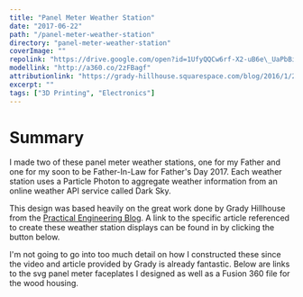 ```yaml
---
title: "Panel Meter Weather Station"
date: "2017-06-22"
path: "/panel-meter-weather-station"
directory: "panel-meter-weather-station"
coverImage: ""
repolink: "https://drive.google.com/open?id=1UfyQQCw6rf-X2-uB6e\_UaPbBidxrGfp2"
modellink: "http://a360.co/2zFBagf"
attributionlink: "https://grady-hillhouse.squarespace.com/blog/2016/1/20/particle-photon-weather-station"
excerpt: ""
tags: ["3D Printing", "Electronics"]
---
```


# Summary

I made two of these panel meter weather stations, one for my Father and one for my soon to be Father-In-Law for Father's Day 2017. Each weather station uses a Particle Photon to aggregate weather information from an online weather API service called Dark Sky.

This design was based heavily on the great work done by Grady Hillhouse from the [Practical Engineering Blog](https://grady-hillhouse.squarespace.com/). A link to the specific article referenced to create these weather station displays can be found in by clicking the button below.

I'm not going to go into too much detail on how I constructed these since the video and article provided by Grady is already fantastic. Below are links to the svg panel meter faceplates I designed as well as a Fusion 360 file for the wood housing.
